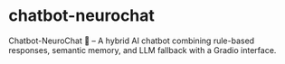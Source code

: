 # chatbot-neurochat
Chatbot-NeuroChat 🧠 – A hybrid AI chatbot combining rule-based responses, semantic memory, and LLM fallback with a Gradio interface.
